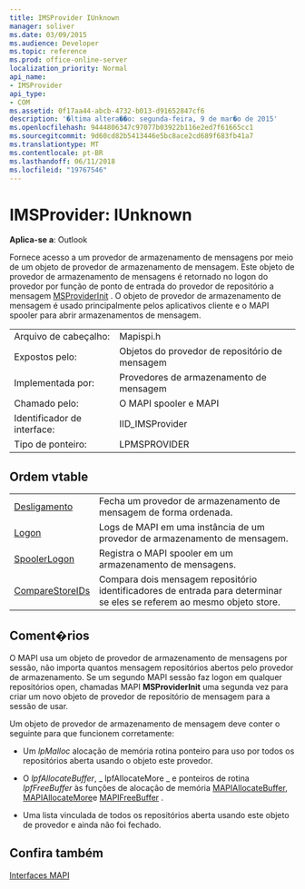```yaml
---
title: IMSProvider IUnknown
manager: soliver
ms.date: 03/09/2015
ms.audience: Developer
ms.topic: reference
ms.prod: office-online-server
localization_priority: Normal
api_name:
- IMSProvider
api_type:
- COM
ms.assetid: 0f17aa44-abcb-4732-b013-d91652847cf6
description: '�ltima altera��o: segunda-feira, 9 de mar�o de 2015'
ms.openlocfilehash: 9444806347c97077b03922b116e2ed7f61665cc1
ms.sourcegitcommit: 9d60cd82b5413446e5bc8ace2cd689f683fb41a7
ms.translationtype: MT
ms.contentlocale: pt-BR
ms.lasthandoff: 06/11/2018
ms.locfileid: "19767546"
---
```

# <a name="imsprovider--iunknown"></a>IMSProvider: IUnknown

  
  
**Aplica-se a**: Outlook 
  
Fornece acesso a um provedor de armazenamento de mensagens por meio de um objeto de provedor de armazenamento de mensagem. Este objeto de provedor de armazenamento de mensagens é retornado no logon do provedor por função de ponto de entrada do provedor de repositório a mensagem [MSProviderInit](msproviderinit.md) . O objeto de provedor de armazenamento de mensagem é usado principalmente pelos aplicativos cliente e o MAPI spooler para abrir armazenamentos de mensagem. 
  
|||
|:-----|:-----|
|Arquivo de cabeçalho:  <br/> |Mapispi.h  <br/> |
|Expostos pelo:  <br/> |Objetos do provedor de repositório de mensagem  <br/> |
|Implementada por:  <br/> |Provedores de armazenamento de mensagem  <br/> |
|Chamado pelo:  <br/> |O MAPI spooler e MAPI  <br/> |
|Identificador de interface:  <br/> |IID_IMSProvider  <br/> |
|Tipo de ponteiro:  <br/> |LPMSPROVIDER  <br/> |
   
## <a name="vtable-order"></a>Ordem vtable

|||
|:-----|:-----|
|[Desligamento](imsprovider-shutdown.md) <br/> |Fecha um provedor de armazenamento de mensagem de forma ordenada.  <br/> |
|[Logon](imsprovider-logon.md) <br/> |Logs de MAPI em uma instância de um provedor de armazenamento de mensagem.  <br/> |
|[SpoolerLogon](imsprovider-spoolerlogon.md) <br/> |Registra o MAPI spooler em um armazenamento de mensagens.  <br/> |
|[CompareStoreIDs](imsprovider-comparestoreids.md) <br/> |Compara dois mensagem repositório identificadores de entrada para determinar se eles se referem ao mesmo objeto store.  <br/> |
   
## <a name="remarks"></a>Coment�rios

O MAPI usa um objeto de provedor de armazenamento de mensagens por sessão, não importa quantos mensagem repositórios abertos pelo provedor de armazenamento. Se um segundo MAPI sessão faz logon em qualquer repositórios open, chamadas MAPI **MSProviderInit** uma segunda vez para criar um novo objeto de provedor de repositório de mensagem para a sessão de usar. 
  
Um objeto de provedor de armazenamento de mensagem deve conter o seguinte para que funcionem corretamente:
  
- Um _lpMalloc_ alocação de memória rotina ponteiro para uso por todos os repositórios aberta usando o objeto este provedor. 
    
- O _lpfAllocateBuffer_, _ lpfAllocateMore _ e ponteiros de rotina _lpfFreeBuffer_ às funções de alocação de memória [MAPIAllocateBuffer](mapiallocatebuffer.md), [MAPIAllocateMore](mapiallocatemore.md)e [MAPIFreeBuffer](mapifreebuffer.md) . 
    
- Uma lista vinculada de todos os repositórios aberta usando este objeto de provedor e ainda não foi fechado.
    
## <a name="see-also"></a>Confira também



[Interfaces MAPI](mapi-interfaces.md)

